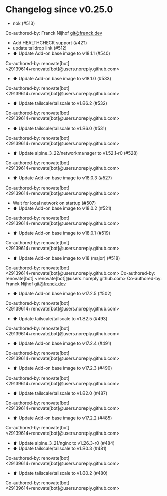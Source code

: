# Changelog since v0.25.0
- nok (#513)

Co-authored-by: Franck Nijhof <git@frenck.dev> 
- Add HEALTHCHECK support (#421) 
- update taildrop link (#512) 
- ⬆️ Update Add-on base image to v18.1.1 (#540)

Co-authored-by: renovate[bot] <29139614+renovate[bot]@users.noreply.github.com> 
- ⬆️ Update Add-on base image to v18.1.0 (#533)

Co-authored-by: renovate[bot] <29139614+renovate[bot]@users.noreply.github.com> 
- ⬆️ Update tailscale/tailscale to v1.86.2 (#532)

Co-authored-by: renovate[bot] <29139614+renovate[bot]@users.noreply.github.com> 
- ⬆️ Update tailscale/tailscale to v1.86.0 (#531)

Co-authored-by: renovate[bot] <29139614+renovate[bot]@users.noreply.github.com> 
- ⬆️ Update alpine_3_22/networkmanager to v1.52.1-r0 (#528)

Co-authored-by: renovate[bot] <29139614+renovate[bot]@users.noreply.github.com> 
- ⬆️ Update Add-on base image to v18.0.3 (#527)

Co-authored-by: renovate[bot] <29139614+renovate[bot]@users.noreply.github.com> 
- Wait for local network on startup (#507) 
- ⬆️ Update Add-on base image to v18.0.2 (#521)

Co-authored-by: renovate[bot] <29139614+renovate[bot]@users.noreply.github.com> 
- ⬆️ Update Add-on base image to v18.0.1 (#519)

Co-authored-by: renovate[bot] <29139614+renovate[bot]@users.noreply.github.com> 
- ⬆️ Update Add-on base image to v18 (major) (#518)

Co-authored-by: renovate[bot] <29139614+renovate[bot]@users.noreply.github.com>
Co-authored-by: renovate[bot] <renovate[bot]@users.noreply.github.com>
Co-authored-by: Franck Nijhof <git@frenck.dev> 
- ⬆️ Update Add-on base image to v17.2.5 (#502)

Co-authored-by: renovate[bot] <29139614+renovate[bot]@users.noreply.github.com> 
- ⬆️ Update tailscale/tailscale to v1.82.5 (#493)

Co-authored-by: renovate[bot] <29139614+renovate[bot]@users.noreply.github.com> 
- ⬆️ Update Add-on base image to v17.2.4 (#491)

Co-authored-by: renovate[bot] <29139614+renovate[bot]@users.noreply.github.com> 
- ⬆️ Update Add-on base image to v17.2.3 (#490)

Co-authored-by: renovate[bot] <29139614+renovate[bot]@users.noreply.github.com> 
- ⬆️ Update tailscale/tailscale to v1.82.0 (#487)

Co-authored-by: renovate[bot] <29139614+renovate[bot]@users.noreply.github.com> 
- ⬆️ Update Add-on base image to v17.2.2 (#485)

Co-authored-by: renovate[bot] <29139614+renovate[bot]@users.noreply.github.com> 
- ⬆️ Update alpine_3_21/nginx to v1.26.3-r0 (#484) 
- ⬆️ Update tailscale/tailscale to v1.80.3 (#481)

Co-authored-by: renovate[bot] <29139614+renovate[bot]@users.noreply.github.com> 
- ⬆️ Update tailscale/tailscale to v1.80.2 (#480)

Co-authored-by: renovate[bot] <29139614+renovate[bot]@users.noreply.github.com> 
